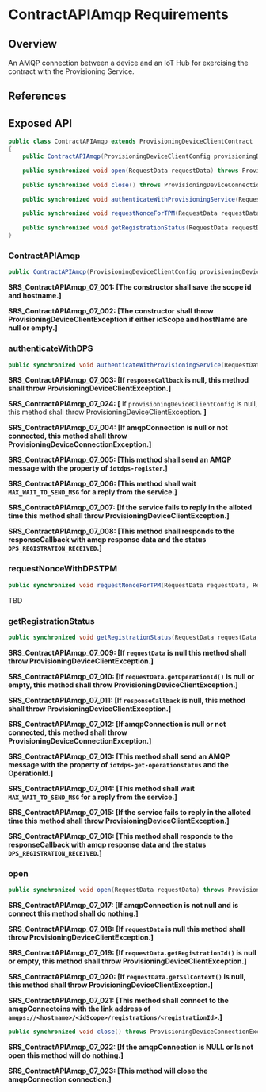 # ContractAPIAmqp Requirements

## Overview

An AMQP connection between a device and an IoT Hub for exercising the contract with the Provisioning Service.

## References

## Exposed API

```java
public class ContractAPIAmqp extends ProvisioningDeviceClientContract
{
    public ContractAPIAmqp(ProvisioningDeviceClientConfig provisioningDeviceClientConfig) throws ProvisioningDeviceClientException;

    public synchronized void open(RequestData requestData) throws ProvisioningDeviceConnectionException;

    public synchronized void close() throws ProvisioningDeviceConnectionException;

    public synchronized void authenticateWithProvisioningService(RequestData requestData, ResponseCallback responseCallback, Object callbackContext) throws ProvisioningDeviceClientException;

    public synchronized void requestNonceForTPM(RequestData requestData, ResponseCallback responseCallback, Object callbackContext) throws ProvisioningDeviceClientException;

    public synchronized void getRegistrationStatus(RequestData requestData, ResponseCallback responseCallback, Object callbackContext) throws ProvisioningDeviceClientException;
}
```

### ContractAPIAmqp

```java
public ContractAPIAmqp(ProvisioningDeviceClientConfig provisioningDeviceClientConfig) throws ProvisioningDeviceClientException;
```

**SRS_ContractAPIAmqp_07_001: [**The constructor shall save the scope id and hostname.**]**

**SRS_ContractAPIAmqp_07_002: [**The constructor shall throw ProvisioningDeviceClientException if either idScope and hostName are null or empty.**]**

### authenticateWithDPS

```Java
public synchronized void authenticateWithProvisioningService(RequestData requestData, ResponseCallback responseCallback, Object callbackContext) throws ProvisioningDeviceClientException;
```

**SRS_ContractAPIAmqp_07_003: [**If `responseCallback` is null, this method shall throw ProvisioningDeviceClientException.**]**

**SRS_ContractAPIAmqp_07_024: [** If `provisioningDeviceClientConfig` is null, this method shall throw ProvisioningDeviceClientException. **]**

**SRS_ContractAPIAmqp_07_004: [**If amqpConnection is null or not connected, this method shall throw ProvisioningDeviceConnectionException.**]**

**SRS_ContractAPIAmqp_07_005: [**This method shall send an AMQP message with the property of `iotdps-register`.**]**

**SRS_ContractAPIAmqp_07_006: [**This method shall wait `MAX_WAIT_TO_SEND_MSG` for a reply from the service.**]**

**SRS_ContractAPIAmqp_07_007: [**If the service fails to reply in the alloted time this method shall throw ProvisioningDeviceClientException.**]**

**SRS_ContractAPIAmqp_07_008: [**This method shall responds to the responseCallback with amqp response data and the status `DPS_REGISTRATION_RECEIVED`.**]**

### requestNonceWithDPSTPM

```Java
public synchronized void requestNonceForTPM(RequestData requestData, ResponseCallback responseCallback, Object callbackContext) throws ProvisioningDeviceClientException
```

TBD

### getRegistrationStatus

```Java
public synchronized void getRegistrationStatus(RequestData requestData, ResponseCallback responseCallback, Object callbackContext) throws ProvisioningDeviceClientException
```

**SRS_ContractAPIAmqp_07_009: [**If `requestData` is null this method shall throw ProvisioningDeviceClientException.**]**

**SRS_ContractAPIAmqp_07_010: [**If `requestData.getOperationId()` is null or empty, this method shall throw ProvisioningDeviceClientException.**]**

**SRS_ContractAPIAmqp_07_011: [**If `responseCallback` is null, this method shall throw ProvisioningDeviceClientException.**]**

**SRS_ContractAPIAmqp_07_012: [**If amqpConnection is null or not connected, this method shall throw ProvisioningDeviceConnectionException.**]**

**SRS_ContractAPIAmqp_07_013: [**This method shall send an AMQP message with the property of `iotdps-get-operationstatus` and the OperationId.**]**

**SRS_ContractAPIAmqp_07_014: [**This method shall wait `MAX_WAIT_TO_SEND_MSG` for a reply from the service.**]**

**SRS_ContractAPIAmqp_07_015: [**If the service fails to reply in the alloted time this method shall throw ProvisioningDeviceClientException.**]**

**SRS_ContractAPIAmqp_07_016: [**This method shall responds to the responseCallback with amqp response data and the status `DPS_REGISTRATION_RECEIVED`.**]**

### open

```Java
public synchronized void open(RequestData requestData) throws ProvisioningDeviceConnectionException
```

**SRS_ContractAPIAmqp_07_017: [**If amqpConnection is not null and is connect this method shall do nothing.**]**

**SRS_ContractAPIAmqp_07_018: [**If `requestData` is null this method shall throw ProvisioningDeviceClientException.**]**

**SRS_ContractAPIAmqp_07_019: [**If `requestData.getRegistrationId()` is null or empty, this method shall throw ProvisioningDeviceClientException.**]**

**SRS_ContractAPIAmqp_07_020: [**If `requestData.getSslContext()` is null, this method shall throw ProvisioningDeviceClientException.**]**

**SRS_ContractAPIAmqp_07_021: [**This method shall connect to the amqpConnectoins with the link address of `amqps://<hostname>/<idScope>/registrations/<registrationId>`.**]**

```Java
public synchronized void close() throws ProvisioningDeviceConnectionException
```

**SRS_ContractAPIAmqp_07_022: [**If the amqpConnection is NULL or Is not open this method will do nothing.**]**

**SRS_ContractAPIAmqp_07_023: [**This method will close the amqpConnection connection.**]**
